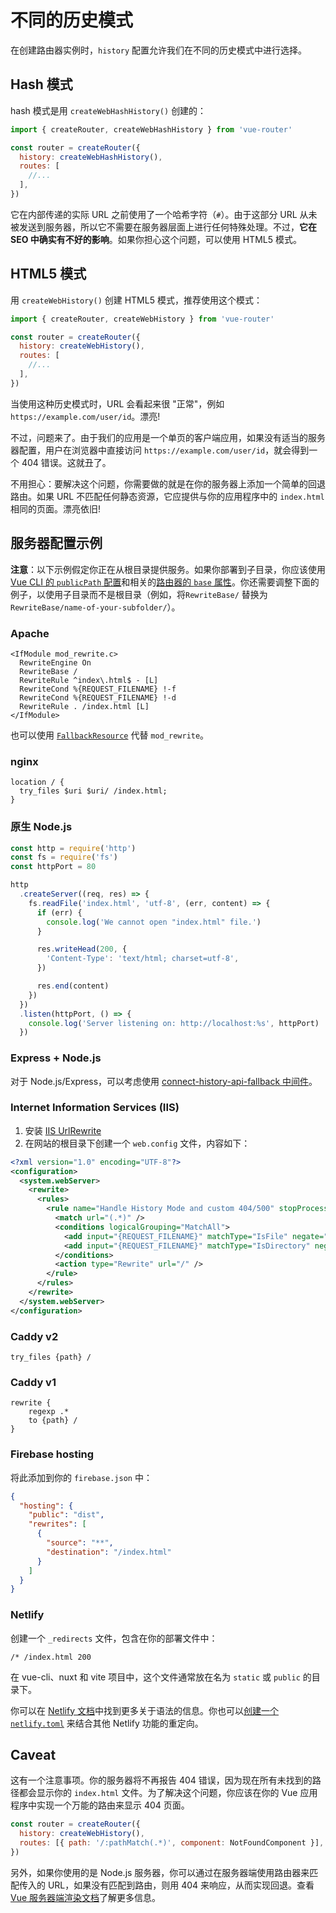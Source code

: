 # 不同的历史模式

在创建路由器实例时，`history` 配置允许我们在不同的历史模式中进行选择。

## Hash 模式

hash 模式是用 `createWebHashHistory()` 创建的：

```js
import { createRouter, createWebHashHistory } from 'vue-router'

const router = createRouter({
  history: createWebHashHistory(),
  routes: [
    //...
  ],
})
```

它在内部传递的实际 URL 之前使用了一个哈希字符（`#`）。由于这部分 URL 从未被发送到服务器，所以它不需要在服务器层面上进行任何特殊处理。不过，**它在 SEO 中确实有不好的影响**。如果你担心这个问题，可以使用 HTML5 模式。

## HTML5 模式

用 `createWebHistory()` 创建 HTML5 模式，推荐使用这个模式：

```js
import { createRouter, createWebHistory } from 'vue-router'

const router = createRouter({
  history: createWebHistory(),
  routes: [
    //...
  ],
})
```

当使用这种历史模式时，URL 会看起来很 "正常"，例如 `https://example.com/user/id`。漂亮!

不过，问题来了。由于我们的应用是一个单页的客户端应用，如果没有适当的服务器配置，用户在浏览器中直接访问 `https://example.com/user/id`，就会得到一个 404 错误。这就丑了。

不用担心：要解决这个问题，你需要做的就是在你的服务器上添加一个简单的回退路由。如果 URL 不匹配任何静态资源，它应提供与你的应用程序中的 `index.html` 相同的页面。漂亮依旧!

## 服务器配置示例

**注意**：以下示例假定你正在从根目录提供服务。如果你部署到子目录，你应该使用[Vue CLI 的 `publicPath` 配置](https://cli.vuejs.org/config/#publicpath)和相关的[路由器的 `base` 属性](../../api/#createwebhistory)。你还需要调整下面的例子，以使用子目录而不是根目录（例如，将`RewriteBase/` 替换为 `RewriteBase/name-of-your-subfolder/`）。

### Apache

```apacheconf
<IfModule mod_rewrite.c>
  RewriteEngine On
  RewriteBase /
  RewriteRule ^index\.html$ - [L]
  RewriteCond %{REQUEST_FILENAME} !-f
  RewriteCond %{REQUEST_FILENAME} !-d
  RewriteRule . /index.html [L]
</IfModule>
```

也可以使用 [`FallbackResource`](https://httpd.apache.org/docs/2.2/mod/mod_dir.html#fallbackresource) 代替 `mod_rewrite`。

### nginx

```nginx
location / {
  try_files $uri $uri/ /index.html;
}
```

### 原生 Node.js

```js
const http = require('http')
const fs = require('fs')
const httpPort = 80

http
  .createServer((req, res) => {
    fs.readFile('index.html', 'utf-8', (err, content) => {
      if (err) {
        console.log('We cannot open "index.html" file.')
      }

      res.writeHead(200, {
        'Content-Type': 'text/html; charset=utf-8',
      })

      res.end(content)
    })
  })
  .listen(httpPort, () => {
    console.log('Server listening on: http://localhost:%s', httpPort)
  })
```

### Express + Node.js

对于 Node.js/Express，可以考虑使用 [connect-history-api-fallback 中间件](https://github.com/bripkens/connect-history-api-fallback)。

### Internet Information Services (IIS)

1. 安装 [IIS UrlRewrite](https://www.iis.net/downloads/microsoft/url-rewrite)
2. 在网站的根目录下创建一个 `web.config` 文件，内容如下：

```xml
<?xml version="1.0" encoding="UTF-8"?>
<configuration>
  <system.webServer>
    <rewrite>
      <rules>
        <rule name="Handle History Mode and custom 404/500" stopProcessing="true">
          <match url="(.*)" />
          <conditions logicalGrouping="MatchAll">
            <add input="{REQUEST_FILENAME}" matchType="IsFile" negate="true" />
            <add input="{REQUEST_FILENAME}" matchType="IsDirectory" negate="true" />
          </conditions>
          <action type="Rewrite" url="/" />
        </rule>
      </rules>
    </rewrite>
  </system.webServer>
</configuration>
```

### Caddy v2

```
try_files {path} /
```

### Caddy v1

```
rewrite {
    regexp .*
    to {path} /
}
```

### Firebase hosting

将此添加到你的 `firebase.json` 中：

```json
{
  "hosting": {
    "public": "dist",
    "rewrites": [
      {
        "source": "**",
        "destination": "/index.html"
      }
    ]
  }
}
```

### Netlify

创建一个 `_redirects` 文件，包含在你的部署文件中：

```
/* /index.html 200
```

在 vue-cli、nuxt 和 vite 项目中，这个文件通常放在名为 `static` 或 `public` 的目录下。

你可以在 [Netlify 文档](https://docs.netlify.com/routing/redirects/rewrites-proxies/#history-pushstate-and-single-page-apps)中找到更多关于语法的信息。你也可以[创建一个 `netlify.toml`](https://docs.netlify.com/configure-builds/file-based-configuration/) 来结合其他 Netlify 功能的重定向。

## Caveat

这有一个注意事项。你的服务器将不再报告 404 错误，因为现在所有未找到的路径都会显示你的 `index.html` 文件。为了解决这个问题，你应该在你的 Vue 应用程序中实现一个万能的路由来显示 404 页面。

```js
const router = createRouter({
  history: createWebHistory(),
  routes: [{ path: '/:pathMatch(.*)', component: NotFoundComponent }],
})
```

另外，如果你使用的是 Node.js 服务器，你可以通过在服务器端使用路由器来匹配传入的 URL，如果没有匹配到路由，则用 404 来响应，从而实现回退。查看 [Vue 服务器端渲染文档](https://v3.cn.vuejs.org/guide/ssr/introduction.html#what-is-server-side-rendering-ssr)了解更多信息。
